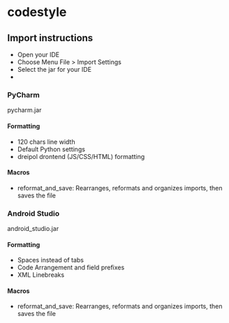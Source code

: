 # codestyle

## Import instructions
- Open your IDE
- Choose Menu File > Import Settings
- Select the jar for your IDE
- 

### PyCharm
pycharm.jar

#### Formatting
- 120 chars line width
- Default Python settings
- dreipol drontend (JS/CSS/HTML) formatting

#### Macros
- reformat_and_save: Rearranges, reformats and organizes imports, then saves the file

### Android Studio
android_studio.jar

#### Formatting
- Spaces instead of tabs
- Code Arrangement and field prefixes
- XML Linebreaks

#### Macros
- reformat_and_save: Rearranges, reformats and organizes imports, then saves the file

